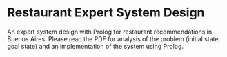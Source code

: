 # Restaurant Expert System Design

An expert system design with Prolog for restaurant recommendations in Buenos Aires. Please read the PDF for analysis of the problem (initial state, goal state) and an implementation of the system using Prolog. 


